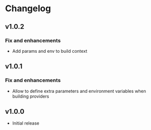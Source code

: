 # Changelog

## v1.0.2

### Fix and enhancements

- Add params and env to build context

## v1.0.1

### Fix and enhancements

- Allow to define extra parameters and environment variables when building providers

## v1.0.0

- Initial release

